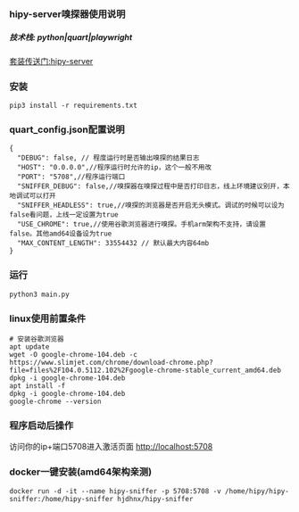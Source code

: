 ### hipy-server嗅探器使用说明
##### 技术栈:  python|quart|playwright

[套装传送门:hipy-server](https://github.com/hjdhnx/hipy-server/)  

### 安装
```shell
pip3 install -r requirements.txt
```

### quart_config.json配置说明
```text
{
  "DEBUG": false, // 程度运行时是否输出嗅探的结果日志
  "HOST": "0.0.0.0",//程序运行时允许的ip，这个一般不用改
  "PORT": "5708",//程序运行端口
  "SNIFFER_DEBUG": false,//嗅探器在嗅探过程中是否打印日志，线上环境建议别开，本地调试可以打开
  "SNIFFER_HEADLESS": true,//嗅探的浏览器是否开启无头模式。调试的时候可以设为false看问题，上线一定设置为true
  "USE_CHROME": true,//使用谷歌浏览器进行嗅探。手机arm架构不支持，请设置false。其他amd64设备设为true
  "MAX_CONTENT_LENGTH": 33554432 // 默认最大内容64mb
}
```

### 运行
```shell
python3 main.py
```

### linux使用前置条件
```shell
# 安装谷歌浏览器
apt update
wget -O google-chrome-104.deb -c https://www.slimjet.com/chrome/download-chrome.php?file=files%2F104.0.5112.102%2Fgoogle-chrome-stable_current_amd64.deb
dpkg -i google-chrome-104.deb
apt install -f
dpkg -i google-chrome-104.deb
google-chrome --version
```

### 程序启动后操作

访问你的ip+端口5708进入激活页面 [http://localhost:5708](http://localhost:5708)

### docker一键安装(amd64架构亲测)
```shell
docker run -d -it --name hipy-sniffer -p 5708:5708 -v /home/hipy/hipy-sniffer:/home/hipy-sniffer hjdhnx/hipy-sniffer
```